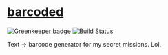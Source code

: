 # [barcoded](https://barcoded.herokuapp.com/)

[![Greenkeeper badge](https://badges.greenkeeper.io/pschfr/barcoded.svg)](https://greenkeeper.io/)
[![Build Status](https://travis-ci.org/pschfr/barcoded.svg?branch=master)](https://travis-ci.org/pschfr/barcoded)

Text -> barcode generator for my secret missions. Lol.
